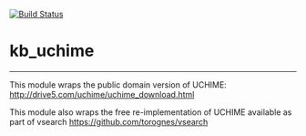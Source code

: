 [![Build Status](https://travis-ci.org/jmc/kb_uchime.svg?branch=master)](https://travis-ci.org/jmc/kb_uchime)

# kb_uchime
---

This module wraps the public domain version of UCHIME:
http://drive5.com/uchime/uchime_download.html

This module also wraps the free re-implementation of UCHIME
available as part of vsearch
https://github.com/torognes/vsearch

